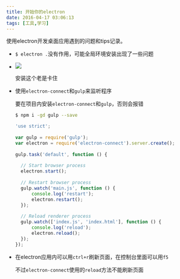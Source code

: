 ```yaml
---
title: 开始你的electron
date: 2016-04-17 03:06:13
tags: [工具,学习]
---
```


使用electron开发桌面应用遇到的问题和tips记录。

* `$ electron .`没有作用，可能全局环境安装出现了一些问题

* ![](http://ww2.sinaimg.cn/large/68731f4agw1f2z57jnc97j20nv0eaae5.jpg)

  安装这个老是卡住

* 使用`electron-connect`和`gulp`来监听程序

  要在项目内安装`electron-connect`和`gulp`，否则会报错

  ```bash
  $ npm i -gd gulp --save
  ```

  ```javascript
  'use strict';
   
  var gulp = require('gulp');
  var electron = require('electron-connect').server.create();
   
  gulp.task('default', function () {
   
    // Start browser process 
    electron.start();
   
    // Restart browser process 
    gulp.watch('main.js', function () {
    	console.log('restart');
    	electron.restart();
    });
   
    // Reload renderer process 
    gulp.watch(['index.js', 'index.html'], function () {
    	console.log('reload');
    	electron.reload();
    });
  });	
  ```

* 在electron应用内可以用`ctrl+r`刷新页面，在控制台里面可以用`f5`

  不过`electron-connect`使用的`reload`方法不能刷新页面